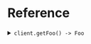 # Reference
<details><summary><code>client.getFoo() -> Foo</code></summary>
<dl>
<dd>

#### 🔌 Usage

<dl>
<dd>

<dl>
<dd>

```java
client.getFoo(
    GetFooRequest
        .builder()
        .requiredBaz("required_baz")
        .requiredNullableBaz("required_nullable_baz")
        .build()
);
```
</dd>
</dl>
</dd>
</dl>

#### ⚙️ Parameters

<dl>
<dd>

<dl>
<dd>

**optionalBaz:** `Optional<String>` — An optional baz
    
</dd>
</dl>

<dl>
<dd>

**optionalNullableBaz:** `Optional<String>` — An optional baz
    
</dd>
</dl>

<dl>
<dd>

**requiredBaz:** `String` — A required baz
    
</dd>
</dl>

<dl>
<dd>

**requiredNullableBaz:** `Optional<String>` — A required baz
    
</dd>
</dl>
</dd>
</dl>


</dd>
</dl>
</details>
